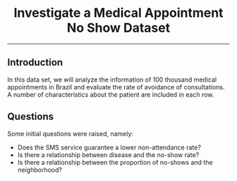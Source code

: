 <h1 align="center">Investigate a Medical Appointment No Show Dataset</h1>

-----------------------------------
 ## Introduction
In this data set, we will analyze the information of 100 thousand medical appointments in Brazil and evaluate the rate of avoidance of consultations. A number of characteristics about the patient are included in each row.
 
## Questions
Some initial questions were raised, namely:

* Does the SMS service guarantee a lower non-attendance rate?
* Is there a relationship between disease and the no-show rate?
* Is there a relationship between the proportion of no-shows and the neighborhood?

</p>
